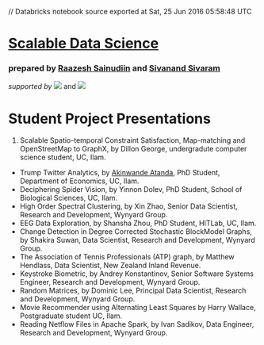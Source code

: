 // Databricks notebook source exported at Sat, 25 Jun 2016 05:58:48 UTC


# [Scalable Data Science](http://www.math.canterbury.ac.nz/~r.sainudiin/courses/ScalableDataScience/)


### prepared by [Raazesh Sainudiin](https://nz.linkedin.com/in/raazesh-sainudiin-45955845) and [Sivanand Sivaram](https://www.linkedin.com/in/sivanand)

*supported by* [![](https://raw.githubusercontent.com/raazesh-sainudiin/scalable-data-science/master/images/databricks_logoTM_200px.png)](https://databricks.com/)
and 
[![](https://raw.githubusercontent.com/raazesh-sainudiin/scalable-data-science/master/images/AWS_logoTM_200px.png)](https://www.awseducate.com/microsite/CommunitiesEngageHome)





# Student Project Presentations






1. Scalable Spatio-temporal Constraint Satisfaction, Map-matching and OpenStreetMap to GraphX, by Dillon George, undergradute computer science student, UC, Ilam.
* Trump Twitter Analytics, by [Akinwande Atanda](https://nz.linkedin.com/in/akinwande-atanda), PhD Student, Department of Economics, UC, Ilam.
* Deciphering Spider Vision, by Yinnon Dolev, PhD Student, School of Biological Sciences, UC, Ilam.
* High Order Spectral Clustering, by Xin Zhao, Senior Data Scientist, Research and Development, Wynyard Group.
* EEG Data Exploration, by Shansha Zhou, PhD Student, HITLab, UC, Ilam.
* Change Detection in Degree Corrected Stochastic BlockModel Graphs, by Shakira Suwan, Data Scientist, Research and Development, Wynyard Group.
* The Association of Tennis Professionals (ATP) graph, by Matthew Hendlass, Data Scientist, New Zealand Inland Revenue.
* Keystroke Biometric, by Andrey Konstantinov, Senior Software Systems Engineer, Research and Development, Wynyard Group.
* Random Matrices, by Dominic Lee, Principal Data Scientist, Research and Development, Wynyard Group.
* Movie Recommender using Alternating Least Squares by Harry Wallace, Postgraduate student UC, Ilam.
* Reading Netflow Files in Apache Spark, by Ivan Sadikov, Data Engineer, Research and Development, Wynyard Group.
